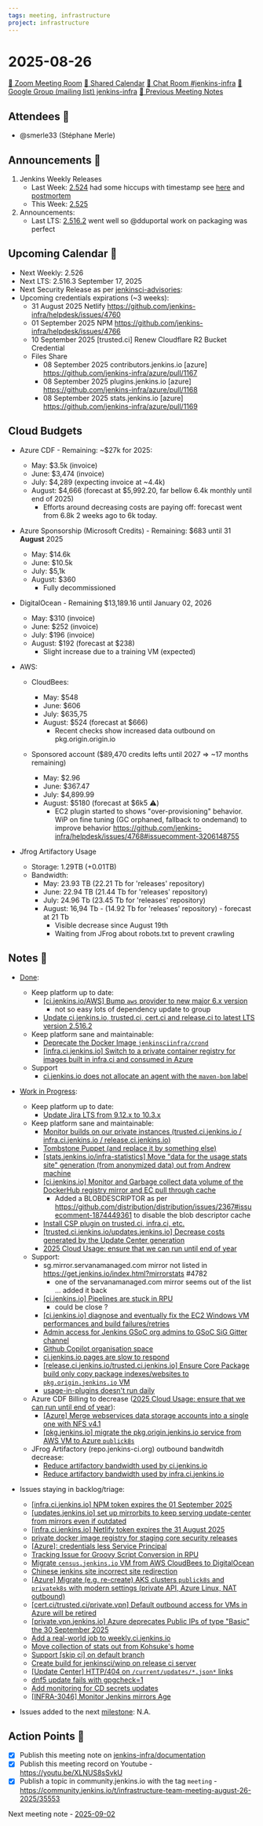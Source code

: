 ```yaml
---
tags: meeting, infrastructure
project: infrastructure
---
```

<!-- markdownlint-disable MD026-->

# 2025-08-26

[:movie_camera: Zoom Meeting Room](https://zoom.us/j/92454301214?pwd=aEVoUi9EanpaakN3L1ZxRlpDQk5Ddz09)
[:calendar: Shared Calendar](https://jenkins.io/event-calendar/)
[:speech_balloon: Chat Room #jenkins-infra](https://matrix.to/#/#jenkins-infra:matrix.org)
[:email: Google Group (mailing list) jenkins-infra](https://groups.google.com/g/jenkins-infra)
[🧠 Previous Meeting Notes](https://github.com/jenkins-infra/documentation/blob/main/meetings/2025-08-19.md)

## Attendees 👥

* @smerle33 (Stéphane Merle)

## Announcements :loudspeaker:

1. Jenkins Weekly Releases
    * Last Week: [2.524](https://matrix.to/#/!JlkqzpdEnsUUuVtjgE:matrix.org/$QAOWI0-f3LTHv30i2lahXOEc6bZ7sK1-ERKA3kDp1EM?via=gitter.im&via=matrix.org) had some hiccups with timestamp see [here](https://github.com/jenkinsci/packaging/pull/528) and [postmortem](https://github.com/jenkins-infra/helpdesk/issues/4774#issuecomment-3204695283)
    * This Week: [2.525](https://matrix.to/#/!JlkqzpdEnsUUuVtjgE:matrix.org/$woCZ9xQleSk9_6i04XYJff6JNULtI-Z_LQE2w6k8vIk?via=gitter.im&via=matrix.org) 
2. Announcements:
    * Last LTS: [2.516.2](https://matrix.to/#/!JlkqzpdEnsUUuVtjgE:matrix.org/$o2eLxrG789QEpla5p6PI16tYJLg2t8FuShF4iPss8x8?via=gitter.im&via=matrix.org) went well so @dduportal work on packaging was perfect

## Upcoming Calendar 📆

* Next Weekly: 2.526
* Next LTS: 2.516.3 September 17, 2025
* Next Security Release as per [jenkinsci-advisories](https://groups.google.com/g/jenkinsci-advisories):
* Upcoming credentials expirations (~3 weeks):
    * 31 August 2025 Netlify https://github.com/jenkins-infra/helpdesk/issues/4760
    * 01 September 2025 NPM https://github.com/jenkins-infra/helpdesk/issues/4766
    * 10 September 2025 [trusted.ci] Renew Cloudflare R2 Bucket Credential
    * Files Share 
        * 08 September 2025 contributors.jenkins.io [azure] https://github.com/jenkins-infra/azure/pull/1167
        * 08 September 2025 plugins.jenkins.io [azure] https://github.com/jenkins-infra/azure/pull/1168
        * 08 September 2025 stats.jenkins.io [azure] https://github.com/jenkins-infra/azure/pull/1169 

## Cloud Budgets

* Azure CDF - Remaining: ~$27k for 2025:
    * May: $3.5k (invoice)
    * June: $3,474 (invoice)
    * July: $4,289 (expecting invoice at ~4.4k)
    * August: $4,666 (forecast at $5,992.20, far bellow 6.4k monthly until end of 2025)
        * Efforts around decreasing costs are paying off: forecast went from 6.8k 2 weeks ago to 6k today.

* Azure Sponsorship (Microsoft Credits) - Remaining: $683 until 31 **August** 2025
    * May: $14.6k
    * June: $10.5k
    * July: $5,1k
    * August: $360
        * Fully decommissioned
        
* DigitalOcean - Remaining $13,189.16 until January 02, 2026
    * May: $310 (invoice)
    * June: $252 (invoice)
    * July: $196 (invoice)
    * August: $192 (forecast at $238)
        * Slight increase due to a training VM (expected)

* AWS:
    * CloudBees:
        * May: $548
        * June: $606
        * July: $635,75 
        * August: $524 (forecast at $666)
            * Recent checks show increased data outbound on pkg.origin.origin.io

    * Sponsored account ($89,470 credits lefts until 2027 => ~17 months remaining)
        * May: $2.96
        * June: $367.47
        * July: $4,899.99
        * August: $5180 (forecast at $6k5 ⚠️)
            * EC2 plugin started to shows "over-provisioning" behavior. WiP on fine tuning (GC orphaned, fallback to ondemand) to improve behavior https://github.com/jenkins-infra/helpdesk/issues/4768#issuecomment-3206148755

* Jfrog Artifactory Usage
    * Storage: 1.29TB (+0.01TB)
    * Bandwidth:
        * May: 23.93 TB (22.21 Tb for 'releases' repository)
        * June: 22.94 TB (21.44 Tb for 'releases' repository)
        * July: 24.96 Tb (23.45 Tb for 'releases' repository)
        * August: 16,94 Tb - (14.92 Tb for 'releases' repository) - forecast at 21 Tb
            * Visible decrease since August 19th
            * Waiting from JFrog about robots.txt to prevent crawling

            
## Notes :book:

* [Done](https://github.com/jenkins-infra/helpdesk/milestone/174?closed=1):
    * Keep platform up to date:
        * [[ci.jenkins.io/AWS] Bump `aws` provider to new major 6.x version](https://github.com/jenkins-infra/helpdesk/issues/4778)
            * not so easy lots of dependency update to group
        * [Update ci.jenkins.io, trusted.ci, cert.ci and release.ci to latest LTS version 2.516.2](https://github.com/jenkins-infra/helpdesk/issues/4777)
    * Keep platform sane and maintainable:
        * [Deprecate the Docker Image `jenkinsciinfra/crond`](https://github.com/jenkins-infra/helpdesk/issues/4775)
        * [[infra.ci.jenkins.io] Switch to a private container registry for images built in infra.ci and consumed in Azure](https://github.com/jenkins-infra/helpdesk/issues/4769)
    * Support    
        * [ci.jenkins.io does not allocate an agent with the `maven-bom` label](https://github.com/jenkins-infra/helpdesk/issues/4779)

* [Work in Progress](https://github.com/jenkins-infra/helpdesk/milestone/174):
    * Keep platform up to date:
        * [Update Jira LTS from 9.12.x to 10.3.x](https://github.com/jenkins-infra/helpdesk/issues/4644)
    * Keep platform sane and maintainable:
        * [Monitor builds on our private instances (trusted.ci.jenkins.io / infra.ci.jenkins.io / release.ci.jenkins.io)](https://github.com/jenkins-infra/helpdesk/issues/2843)
        * [Tombstone Puppet (and replace it by something else)](https://github.com/jenkins-infra/helpdesk/issues/4714)
        * [[stats.jenkins.io/infra-statistics] Move "data for the usage stats site" generation (from anonymized data) out from Andrew machine](https://github.com/jenkins-infra/helpdesk/issues/4666)
        * [[ci.jenkins.io] Monitor and Garbage collect data volume of the DockerHub registry mirror and EC pull through cache](https://github.com/jenkins-infra/helpdesk/issues/4547)
            * Added a BLOBDESCRIPTOR as per https://github.com/distribution/distribution/issues/2367#issuecomment-1874449361 to disable the blob descriptor cache
        * [Install CSP plugin on trusted.ci, infra.ci, etc.](https://github.com/jenkins-infra/helpdesk/issues/4776)
        * [[trusted.ci.jenkins.io/updates.jenkins.io] Decrease costs generated by the Update Center generation](https://github.com/jenkins-infra/helpdesk/issues/4773)
        * [2025 Cloud Usage: ensure that we can run until end of year](https://github.com/jenkins-infra/helpdesk/issues/4618)
    * Support:
        * sg.mirror.servanamanaged.com mirror not listed in https://get.jenkins.io/index.html?mirrorstats #4782
            * one of the servanamanaged.com mirror seems out of the list ... added it back
        * [[ci.jenkins.io] Pipelines are stuck in RPU](https://github.com/jenkins-infra/helpdesk/issues/4768)
            * could be close ?
        * [[ci.jenkins.io] diagnose and eventually fix the EC2 Windows VM performances and build failures/retries](https://github.com/jenkins-infra/helpdesk/issues/4730)
        * [Admin access for Jenkins GSoC org admins to GSoC SiG Gitter channel](https://github.com/jenkins-infra/helpdesk/issues/4712)
        * [Github Copilot organisation space](https://github.com/jenkins-infra/helpdesk/issues/4708)
        * [ci.jenkins.io pages are slow to respond](https://github.com/jenkins-infra/helpdesk/issues/4780)
        * [[release.ci.jenkins.io/trusted.ci.jenkins.io] Ensure Core Package build only copy package indexes/websites to `pkg.origin.jenkins.io` VM](https://github.com/jenkins-infra/helpdesk/issues/4774)
        * [usage-in-plugins doesn't run daily](https://github.com/jenkins-infra/helpdesk/issues/4770)
    * Azure CDF Billing to decrease ([2025 Cloud Usage: ensure that we can run until end of year](https://github.com/jenkins-infra/helpdesk/issues/4618)):
        * [[Azure] Merge webservices data storage accounts into a single one with NFS v4.1](https://github.com/jenkins-infra/helpdesk/issues/4767)
        * [[pkg.jenkins.io] migrate the pkg.origin.jenkins.io service from AWS VM to Azure `publick8s`](https://github.com/jenkins-infra/helpdesk/issues/3705)
    * JFrog Artifactory (repo.jenkins-ci.org) outbound bandwitdh decrease:
        * [Reduce artifactory bandwidth used by ci.jenkins.io](https://github.com/jenkins-infra/helpdesk/issues/4747)
        * [Reduce artifactory bandwidth used by infra.ci.jenkins.io](https://github.com/jenkins-infra/helpdesk/issues/4745)


* Issues staying in backlog/triage:
    * [[infra.ci.jenkins.io] NPM token expires the 01 September 2025](https://github.com/jenkins-infra/helpdesk/issues/4766)
    * [[updates.jenkins.io] set up mirrorbits to keep serving update-center from mirrors even if outdated](https://github.com/jenkins-infra/helpdesk/issues/4763)
    * [[infra.ci.jenkins.io] Netlify token expires the 31 August 2025](https://github.com/jenkins-infra/helpdesk/issues/4760)
    * [private docker image registry for staging core security releases](https://github.com/jenkins-infra/helpdesk/issues/4731)
    * [[Azure]: credentials less Service Principal](https://github.com/jenkins-infra/helpdesk/issues/4722)
    * [Tracking Issue for Groovy Script Conversion in RPU](https://github.com/jenkins-infra/helpdesk/issues/4715)
    * [Migrate `census.jenkins.io` VM from AWS CloudBees to DigitalOcean](https://github.com/jenkins-infra/helpdesk/issues/4695)
    * [Chinese jenkins site incorrect site redirection](https://github.com/jenkins-infra/helpdesk/issues/4632)
    * [[Azure] Migrate (e.g. re-create) AKS clusters `publick8s` and `privatek8s` with modern settings (private API, Azure Linux, NAT outbound)](https://github.com/jenkins-infra/helpdesk/issues/4617)
    * [[cert.ci/trusted.ci/private.vpn] Default outbound access for VMs in Azure will be retired](https://github.com/jenkins-infra/helpdesk/issues/4616)
    * [[private.vpn.jenkins.io] Azure deprecates Public IPs of type "Basic" the 30 September 2025](https://github.com/jenkins-infra/helpdesk/issues/4615)
    * [Add a real-world job to weekly.ci.jenkins.io](https://github.com/jenkins-infra/helpdesk/issues/4562)
    * [Move collection of stats out from Kohsuke's home](https://github.com/jenkins-infra/helpdesk/issues/4512)
    * [Support [skip ci] on default branch](https://github.com/jenkins-infra/helpdesk/issues/4496)
    * [Create build for jenkinsci/winp on release ci server](https://github.com/jenkins-infra/helpdesk/issues/4469)
    * [[Update Center] HTTP/404 on `/current/updates/*.json*` links](https://github.com/jenkins-infra/helpdesk/issues/4432)
    * [dnf5 update fails with gpgcheck=1](https://github.com/jenkins-infra/helpdesk/issues/4429)
    * [Add monitoring for CD secrets updates](https://github.com/jenkins-infra/helpdesk/issues/4383)
    * [[INFRA-3046] Monitor Jenkins mirrors Age](https://github.com/jenkins-infra/helpdesk/issues/2599)

* Issues added to the next [milestone](https://github.com/jenkins-infra/helpdesk/milestone/175): N.A.

## Action Points :muscle:

<!-- How To: https://github.com/jenkins-infra/runbooks/tree/main/meetings -->
* [x] Publish this meeting note on [jenkins-infra/documentation](https://github.com/jenkins-infra/documentation) 
* [x] Publish this meeting record on Youtube - https://youtu.be/XLNUS8sSvkU
* [x] Publish a topic in community.jenkins.io with the tag `meeting` - https://community.jenkins.io/t/infrastructure-team-meeting-august-26-2025/35553

Next meeting note - [2025-09-02](https://github.com/jenkins-infra/documentation/blob/main/meetings/2025-09-02.md) 
